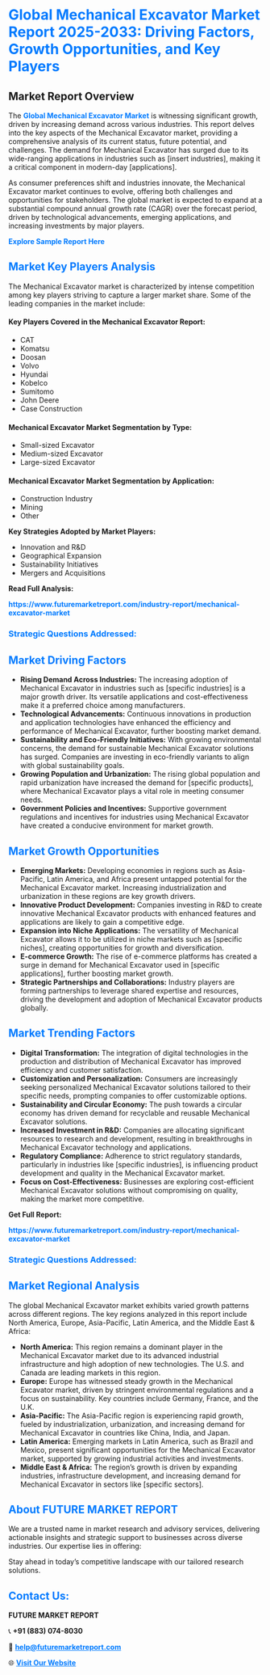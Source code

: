<h1 style="color: #007BFF;">Global Mechanical Excavator Market Report 2025-2033: Driving Factors, Growth Opportunities, and Key Players</h1>

<section id="overview">
<h2>Market Report Overview</h2>
<p>The <a href="https://www.futuremarketreport.com/industry-report/mechanical-excavator-market" style="color: #007BFF; text-decoration: none;"><strong>Global Mechanical Excavator Market</strong></a> is witnessing significant growth, driven by increasing demand across various industries. This report delves into the key aspects of the Mechanical Excavator market, providing a comprehensive analysis of its current status, future potential, and challenges. The demand for Mechanical Excavator has surged due to its wide-ranging applications in industries such as [insert industries], making it a critical component in modern-day [applications].</p>
<p>As consumer preferences shift and industries innovate, the Mechanical Excavator market continues to evolve, offering both challenges and opportunities for stakeholders. The global market is expected to expand at a substantial compound annual growth rate (CAGR) over the forecast period, driven by technological advancements, emerging applications, and increasing investments by major players.</p>
</section>

<section id="overview">
<p><a href="https://www.futuremarketreport.com/request-sample/reportId=89958" style="color: #007BFF; text-decoration: none;"><strong>Explore Sample Report Here</strong></a></p>
</section>

<section id="key-players">
<h2 style="color: #007BFF;">Market Key Players Analysis</h2>
<p>The Mechanical Excavator market is characterized by intense competition among key players striving to capture a larger market share. Some of the leading companies in the market include:</p>
<h4>Key Players Covered in the Mechanical Excavator Report:</h4>
<ul><li>CAT</li><li>Komatsu</li><li>Doosan</li><li>Volvo</li><li>Hyundai</li><li>Kobelco</li><li>Sumitomo</li><li>John Deere</li><li>Case Construction</li></ul>
<h4>Mechanical Excavator Market Segmentation by Type:</h4>
<ul><li>Small-sized Excavator</li><li>Medium-sized Excavator</li><li>Large-sized Excavator</li></ul>

<h4>Mechanical Excavator Market Segmentation by Application:</h4>
<ul><li>Construction Industry</li><li>Mining</li><li>Other</li></ul>
<p><strong>Key Strategies Adopted by Market Players:</strong></p>
<ul>
<li>Innovation and R&D</li>
<li>Geographical Expansion</li>
<li>Sustainability Initiatives</li>
<li>Mergers and Acquisitions</li>
</ul>
</section>

<section>
<p><strong>Read Full Analysis: </strong></p><a href="https://www.futuremarketreport.com/industry-report/mechanical-excavator-market" style="color: #007BFF; text-decoration: none;"><strong>https://www.futuremarketreport.com/industry-report/mechanical-excavator-market</strong></a>
<h3 style="color: #007BFF;">Strategic Questions Addressed:</h3>
</section>

<section id="driving-factors">
<h2 style="color: #007BFF;">Market Driving Factors</h2>
<ul>
<li><strong>Rising Demand Across Industries:</strong> The increasing adoption of Mechanical Excavator in industries such as [specific industries] is a major growth driver. Its versatile applications and cost-effectiveness make it a preferred choice among manufacturers.</li>
<li><strong>Technological Advancements:</strong> Continuous innovations in production and application technologies have enhanced the efficiency and performance of Mechanical Excavator, further boosting market demand.</li>
<li><strong>Sustainability and Eco-Friendly Initiatives:</strong> With growing environmental concerns, the demand for sustainable Mechanical Excavator solutions has surged. Companies are investing in eco-friendly variants to align with global sustainability goals.</li>
<li><strong>Growing Population and Urbanization:</strong> The rising global population and rapid urbanization have increased the demand for [specific products], where Mechanical Excavator plays a vital role in meeting consumer needs.</li>
<li><strong>Government Policies and Incentives:</strong> Supportive government regulations and incentives for industries using Mechanical Excavator have created a conducive environment for market growth.</li>
</ul>
</section>

<section id="growth-opportunities">
<h2 style="color: #007BFF;">Market Growth Opportunities</h2>
<ul>
<li><strong>Emerging Markets:</strong> Developing economies in regions such as Asia-Pacific, Latin America, and Africa present untapped potential for the Mechanical Excavator market. Increasing industrialization and urbanization in these regions are key growth drivers.</li>
<li><strong>Innovative Product Development:</strong> Companies investing in R&D to create innovative Mechanical Excavator products with enhanced features and applications are likely to gain a competitive edge.</li>
<li><strong>Expansion into Niche Applications:</strong> The versatility of Mechanical Excavator allows it to be utilized in niche markets such as [specific niches], creating opportunities for growth and diversification.</li>
<li><strong>E-commerce Growth:</strong> The rise of e-commerce platforms has created a surge in demand for Mechanical Excavator used in [specific applications], further boosting market growth.</li>
<li><strong>Strategic Partnerships and Collaborations:</strong> Industry players are forming partnerships to leverage shared expertise and resources, driving the development and adoption of Mechanical Excavator products globally.</li>
</ul>
</section>

<section id="trending-factors">
<h2 style="color: #007BFF;">Market Trending Factors</h2>
<ul>
<li><strong>Digital Transformation:</strong> The integration of digital technologies in the production and distribution of Mechanical Excavator has improved efficiency and customer satisfaction.</li>
<li><strong>Customization and Personalization:</strong> Consumers are increasingly seeking personalized Mechanical Excavator solutions tailored to their specific needs, prompting companies to offer customizable options.</li>
<li><strong>Sustainability and Circular Economy:</strong> The push towards a circular economy has driven demand for recyclable and reusable Mechanical Excavator solutions.</li>
<li><strong>Increased Investment in R&D:</strong> Companies are allocating significant resources to research and development, resulting in breakthroughs in Mechanical Excavator technology and applications.</li>
<li><strong>Regulatory Compliance:</strong> Adherence to strict regulatory standards, particularly in industries like [specific industries], is influencing product development and quality in the Mechanical Excavator market.</li>
<li><strong>Focus on Cost-Effectiveness:</strong> Businesses are exploring cost-efficient Mechanical Excavator solutions without compromising on quality, making the market more competitive.</li>
</ul>
</section>

<section>
<p><strong>Get Full Report: </strong></p><a href="https://www.futuremarketreport.com/industry-report/mechanical-excavator-market" style="color: #007BFF; text-decoration: none;"><strong>https://www.futuremarketreport.com/industry-report/mechanical-excavator-market</strong></a>
<h3 style="color: #007BFF;">Strategic Questions Addressed:</h3>
</section>


<section id="regional-analysis">
<h2 style="color: #007BFF;">Market Regional Analysis</h2>
<p>The global Mechanical Excavator market exhibits varied growth patterns across different regions. The key regions analyzed in this report include North America, Europe, Asia-Pacific, Latin America, and the Middle East & Africa:</p>
<ul>
<li><strong>North America:</strong> This region remains a dominant player in the Mechanical Excavator market due to its advanced industrial infrastructure and high adoption of new technologies. The U.S. and Canada are leading markets in this region.</li>
<li><strong>Europe:</strong> Europe has witnessed steady growth in the Mechanical Excavator market, driven by stringent environmental regulations and a focus on sustainability. Key countries include Germany, France, and the U.K.</li>
<li><strong>Asia-Pacific:</strong> The Asia-Pacific region is experiencing rapid growth, fueled by industrialization, urbanization, and increasing demand for Mechanical Excavator in countries like China, India, and Japan.</li>
<li><strong>Latin America:</strong> Emerging markets in Latin America, such as Brazil and Mexico, present significant opportunities for the Mechanical Excavator market, supported by growing industrial activities and investments.</li>
<li><strong>Middle East & Africa:</strong> The region’s growth is driven by expanding industries, infrastructure development, and increasing demand for Mechanical Excavator in sectors like [specific sectors].</li>
</ul>
</section>

<footer>
<h2 style="color: #007BFF;">About FUTURE MARKET REPORT</h2>
<p>We are a trusted name in market research and advisory services, delivering actionable insights and strategic support to businesses across diverse industries. Our expertise lies in offering:</p>

<p>Stay ahead in today’s competitive landscape with our tailored research solutions.</p>

<h2 style="color: #007BFF;">Contact Us:</h2>
<p><strong>FUTURE MARKET REPORT</strong></p>
<p>📞 <strong>+91 (883) 074-8030</strong></p>
<p>📧 <strong><a href="mailto:help@futuremarketreport.com" style="color: #007BFF;">help@futuremarketreport.com</a></strong></p>
<p>🌐 <strong><a href="https://www.futuremarketreport.com/" style="color: #007BFF;">Visit Our Website</a></strong></p>
</footer>